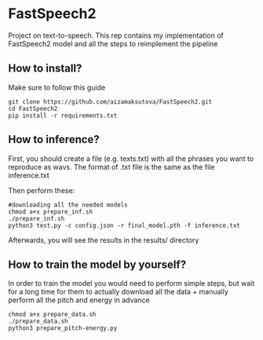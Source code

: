 # FastSpeech2
Project on text-to-speech. This rep contains my implementation of FastSpeech2 model and all the steps to reimplement the pipeline

## How to install?

Make sure to follow this guide
```
git clone https://github.com/aizamaksutova/FastSpeech2.git
cd FastSpeech2
pip install -r requirements.txt
```

## How to inference?

First, you should create a file (e.g. texts.txt) with all the phrases you want to reproduce as wavs. The format of .txt file is the same as the file inference.txt

Then perform these:

```
#downloading all the needed models
chmod a+x prepare_inf.sh
./prepare_inf.sh
python3 test.py -c config.json -r final_model.pth -f inference.txt
```
Afterwards, you will see the results in the results/ directory
## How to train the model by yourself?
In order to train the model you would need to perform simple steps, but wait for a long time for them to actually download all the data + manually perform all the pitch and energy in advance

```
chmod a+x prepare_data.sh
./prepare_data.sh
python3 prepare_pitch-energy.py

```
